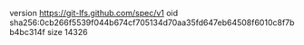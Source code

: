 version https://git-lfs.github.com/spec/v1
oid sha256:0cb266f5539f044b674cf705134d70aa35fd647eb64508f6010c8f7bb4bc314f
size 14326
